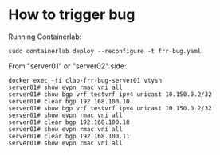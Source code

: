 # How to trigger bug

Running Containerlab:
```
sudo containerlab deploy --reconfigure -t frr-bug.yaml
```

From "server01" or "server02" side:
```
docker exec -ti clab-frr-bug-server01 vtysh
server01# show evpn rmac vni all
server01# show bgp vrf testvrf ipv4 unicast 10.150.0.2/32
server01# clear bgp 192.168.100.10
server01# show bgp vrf testvrf ipv4 unicast 10.150.0.2/32
server01# show evpn rmac vni all
server01# clear bgp 192.168.100.10
server01# show evpn rmac vni all
server01# clear bgp 192.168.100.11
server01# show evpn rmac vni all
```

